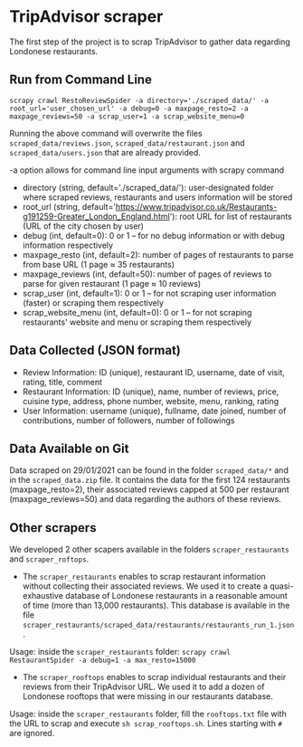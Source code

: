 # TripAdvisor scraper

The first step of the project is to scrap TripAdvisor to gather data regarding Londonese restaurants.

## Run from Command Line

```
scrapy crawl RestoReviewSpider -a directory='./scraped_data/' -a root_url='user_chosen_url' -a debug=0 -a maxpage_resto=2 -a maxpage_reviews=50 -a scrap_user=1 -a scrap_website_menu=0
```

Running the above command will overwrite the files ``` scraped_data/reviews.json ```, ``` scraped_data/restaurant.json ``` and ``` scraped_data/users.json ``` that are already provided.

-a option allows for command line input arguments with scrapy command
* directory (string, default='./scraped_data/'):
  user-designated folder where scraped reviews, restaurants and users information will be stored
* root_url (string, default='https://www.tripadvisor.co.uk/Restaurants-g191259-Greater_London_England.html'):
  root URL for list of restaurants (URL of the city chosen by user)
* debug (int, default=0):
  0 or 1 – for no debug information or with debug information respectively
* maxpage_resto (int, default=2):
  number of pages of restaurants to parse from base URL (1 page ≈ 35 restaurants)
* maxpage_reviews (int, default=50):
  number of pages of reviews to parse for given restaurant (1 page ≈ 10 reviews)
* scrap_user (int, default=1):
  0 or 1 – for not scraping user information (faster) or scraping them respectively
* scrap_website_menu (int, default=0):
  0 or 1 – for not scraping restaurants' website and menu or scraping them respectively

## Data Collected (JSON format)

* Review Information: ID (unique), restaurant ID, username, date of visit, rating, title, comment
* Restaurant Information: ID (unique), name, number of reviews, price, cuisine type, address, phone number, website, menu, ranking, rating
* User Information: username (unique), fullname, date joined, number of contributions, number of followers, number of followings

## Data Available on Git

Data scraped on 29/01/2021 can be found in the folder ``` scraped_data/* ``` and in the ```scraped_data.zip``` file.
It contains the data for the first 124 restaurants (maxpage_resto=2), their associated reviews capped at 500 per restaurant (maxpage_reviews=50) and data regarding the authors of these reviews.

## Other scrapers

We developed 2 other scapers available in the folders ``` scraper_restaurants ``` and ``` scraper_roftops ```.

* The ``` scraper_restaurants ``` enables to scrap restaurant information without collecting their associated reviews. We used it to create a quasi-exhaustive database of Londonese restaurants in a reasonable amount of time (more than 13,000 restaurants). This database is available in the file ``` scraper_restaurants/scraped_data/restaurants/restaurants_run_1.json ```.

Usage: inside the ``` scraper_restaurants ``` folder: ```scrapy crawl RestaurantSpider -a debug=1 -a max_resto=15000```

* The ``` scraper_rooftops ``` enables to scrap individual restaurants and their reviews from their TripAdvisor URL. We used it to add a dozen of Londonese rooftops that were missing in our restaurants database.

Usage: inside the ``` scraper_restaurants ``` folder, fill the ```rooftops.txt``` file with the URL to scrap and execute
```sh scrap_rooftops.sh```. Lines starting with ```#``` are ignored.